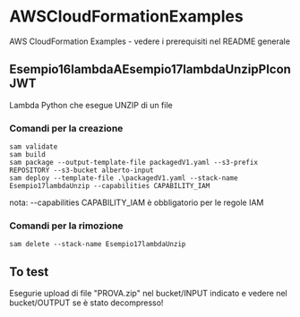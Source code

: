 # AWSCloudFormationExamples
AWS CloudFormation Examples - vedere i prerequisiti nel README generale

## Esempio16lambdaAEsempio17lambdaUnzipPIconJWT
Lambda Python che esegue UNZIP di un file

### Comandi per la creazione

```
sam validate
sam build
sam package --output-template-file packagedV1.yaml --s3-prefix REPOSITORY --s3-bucket alberto-input
sam deploy --template-file .\packagedV1.yaml --stack-name Esempio17lambdaUnzip --capabilities CAPABILITY_IAM

```
nota: --capabilities CAPABILITY_IAM è obbligatorio per le regole IAM

### Comandi per la rimozione
```
sam delete --stack-name Esempio17lambdaUnzip
```

## To test 
Esegurie upload di file "PROVA.zip" nel bucket/INPUT indicato e vedere nel bucket/OUTPUT se è stato decompresso!

